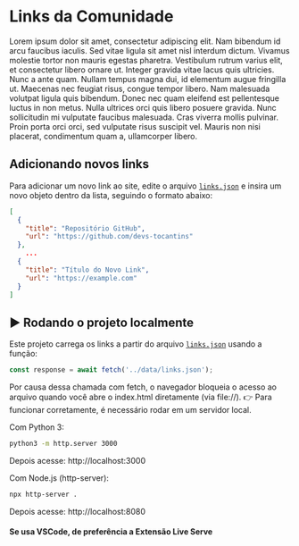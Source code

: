 # Links da Comunidade

Lorem ipsum dolor sit amet, consectetur adipiscing elit. Nam bibendum id arcu faucibus iaculis. Sed vitae ligula sit amet nisl interdum dictum. Vivamus molestie tortor non mauris egestas pharetra. Vestibulum rutrum varius elit, et consectetur libero ornare ut. Integer gravida vitae lacus quis ultricies. Nunc a ante quam. Nullam tempus magna dui, id elementum augue fringilla ut. Maecenas nec feugiat risus, congue tempor libero. Nam malesuada volutpat ligula quis bibendum. Donec nec quam eleifend est pellentesque luctus in non metus. Nulla ultrices orci quis libero posuere gravida. Nunc sollicitudin mi vulputate faucibus malesuada. Cras viverra mollis pulvinar. Proin porta orci orci, sed vulputate risus suscipit vel. Mauris non nisi placerat, condimentum quam a, ullamcorper libero.

## Adicionando novos links

Para adicionar um novo link ao site, edite o arquivo [`links.json`](src/data/links.json) e insira um novo objeto dentro da lista, seguindo o formato abaixo:

```json
[
  {
    "title": "Repositório GitHub",
    "url": "https://github.com/devs-tocantins"
  },
    ...
  {
    "title": "Título do Novo Link",
    "url": "https://example.com"
  }
]
```

## ▶️ Rodando o projeto localmente

Este projeto carrega os links a partir do arquivo [`links.json`](src/data/links.json) usando a função:

```javascript
const response = await fetch('../data/links.json');
``` 

Por causa dessa chamada com fetch, o navegador bloqueia o acesso ao arquivo quando você abre o index.html diretamente (via file://).
👉 Para funcionar corretamente, é necessário rodar em um servidor local.

Com Python 3:

```bash
python3 -m http.server 3000
```
Depois acesse: http://localhost:3000


Com Node.js (http-server):

```bash
npx http-server .
```
Depois acesse: http://localhost:8080

#### Se usa VSCode, de preferência a Extensão Live Serve


